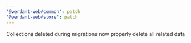 ```yaml
---
'@verdant-web/common': patch
'@verdant-web/store': patch
---
```


Collections deleted during migrations now properly delete all related data
